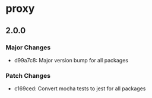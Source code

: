 # proxy

## 2.0.0

### Major Changes

- d99a7c8: Major version bump for all packages

### Patch Changes

- c169ced: Convert mocha tests to jest for all packages
